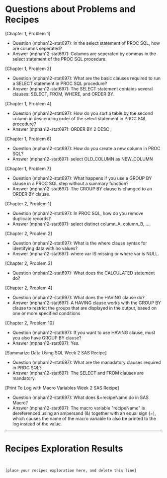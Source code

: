 
# Questions about Problems and Recipes



[Chapter 1, Problem 1]
- Question (mphan12-stat697): In the select statement of PROC SQL, how are columns seperated?
- Answer (mphan12-stat697): Columns are seperated by commas in the select statement of the PROC SQL procedure.



[Chapter 1, Problem 2]
- Question (mphan12-stat697): What are the basic clauses required to run a SELECT statement in PROC SQL procedure?
- Answer (mphan12-stat697): The SELECT statement contains several clauses: SELECT, FROM, WHERE, and ORDER BY.



[Chapter 1, Problem 4]
- Question (mphan12-stat697): How do you sort a table by the second column in descending order of the select statement in PROC SQL procedure?
- Answer (mphan12-stat697): ORDER BY 2 DESC ;



[Chapter 1, Problem 6]
- Question (mphan12-stat697): How do you create a new column in PROC SQL?
- Answer (mphan12-stat697): select OLD_COLUMN as NEW_COLUMN



[Chapter 1, Problem 7]
- Question (mphan12-stat697): What happens if you use a GROUP BY clause in a PROC SQL step without a summary function?
- Answer (mphan12-stat697): The GROUP BY clause is changed to an ORDER BY clause.


[Chapter 2, Problem 1]
- Question (mphan12-stat697): In PROC SQL, how do you remove duplicate records?
- Answer (mphan12-stat697): select distinct column_A, column_B, ....



[Chapter 2, Problem 2]
- Question (mphan12-stat697): What is the where clause syntax for identifying data with no values?
- Answer (mphan12-stat697): where var IS missing or where var is NULL.



[Chapter 2, Problem 3]
- Question (mphan12-stat697): What does the CALCULATED statement do?



[Chapter 2, Problem 4]
- Question (mphan12-stat697): What does the HAVING clause do?
- Answer (mphan12-stat697): A HAVING clause works with the GROUP BY clause to restrict the groups that are displayed in the output, based on one or more specified conditions



[Chapter 2, Problem 10]
- Question (mphan12-stat697): If you want to use HAVING clause, must you also have GROUP BY clause?
- Answer (mphan12-stat697): Yes.



[Summarize Data Using SQL Week 2 SAS Recipe]
- Question (mphan12-stat697): What are the manadatory clauses required in PROC SQL?
- Answer (mphan12-stat697): The SELECT and FROM clauses are mandatory.



[Print To Log with Macro Variables Week 2 SAS Recipe]
- Question (mphan12-stat697): What does &=recipeName do in SAS Macro?
- Answer (mphan12-stat697): The macro variable "recipeName" is dereferenced using an ampersand (&)
together with an equal sign (=), which causes the name of the macro variable to also be printed to the log instead of the value.



***



# Recipes Exploration Results



```


[place your recipes exploration here, and delete this line]



```
